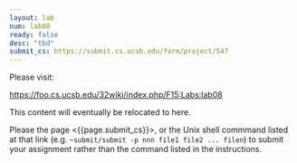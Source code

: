 ```yaml
---
layout: lab
num: lab08
ready: false
desc: "tbd"
submit_cs: https://submit.cs.ucsb.edu/form/project/547
---
```


Please visit:

<https://foo.cs.ucsb.edu/32wiki/index.php/F15:Labs:lab08>

This content will eventually be relocated to here.

Please the page <{{page.submit_cs}}>, or the Unix shell commmand listed at that
link (e.g. `~submit/submit -p nnn file1 file2 ... filen`) to
submit your assignment rather than the command listed in the instructions. 
